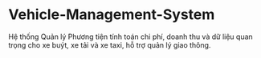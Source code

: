 # Vehicle-Management-System
Hệ thống Quản lý Phương tiện tính toán chi phí, doanh thu và dữ liệu quan trọng cho xe buýt, xe tải và xe taxi, hỗ trợ quản lý giao thông.
